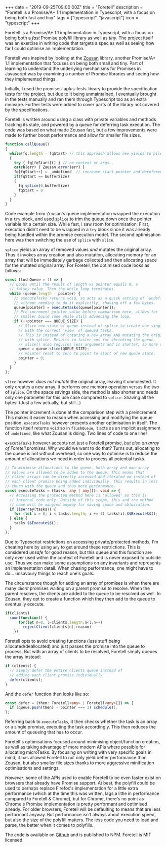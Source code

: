 +++
date = "2019-09-25T09:00:00Z"
title = "Foretell"
description = "Foretell is a Promise/A+ 1.1 implementation in Typescript, with a focus on being both fast and tiny"
tags = ["typescript", "javascript"]
icon = "typescript"
+++

Foretell is a Promise/A+ 1.1 implementation in Typescript, with a focus on being both a *fast* Promise polyfill library as well as *tiny*. The project itself was an exercise in writing code that targets a spec as well as seeing how far I could optimise an implementation.

<!--more-->

Foretell was inspired by looking at the [Zousan](https://github.com/bluejava/zousan) library, another Promise/A+ 1.1 implementation that focuses on being both small and tiny. Part of learning to understand the underlying mechanisms for Promises in Javascript was by examining a number of Promise libraries and seeing how they implemented things.

Initially, I used the promises-aplus-tests library to provide the specification tests for the project, but due to it being unmaintained, I eventually brought in the tests manually and ran them through Typescript too as an extra measure. Further tests were added to cover parts of the library not covered by the specifications.

Foretell is written around using a class with private variables and methods tracking its state, and powered by a queue for deferring task execution. The code was based on what made Zousan fast, but a few improvements were made to further boost performance and allow for smaller file sizes.

```javascript
function callQueue()
{
  while(fq.length - fqStart) // this approach allows new yields to pile on during the execution of these
  {
    try { fq[fqStart]() } // no context or args..
    catch(err) { Zousan.error(err) }
    fq[fqStart++] = _undefined	// increase start pointer and dereference function just called
    if(fqStart == bufferSize)
    {
      fq.splice(0,bufferSize)
      fqStart = 0
    }
  }
}
```

Code example from Zousan's queue implementation wrapped the execution in a `try` block, and used `splice` to trim the queue down once the pointer variable hit a certain size. While fast, I saw room for optimisation. First, execution didn't need to be wrapped in a `try` block since it was already being handled within the promise execution model. The second optimisation here was then switching the use of `splice` with `slice`.

`splice` yields an array of removed values *and* mutates the original array. Thus it invokes array creation and also mutation, allocating memory for an array that will be immediately garbage collected and then allocating space for the mutated original array. For Foretell, the optimised code looks as follows:

```typescript
const flushQueue = () => {
  // Loops until the result of length vs pointer equals 0, a
  // falsey value. Then the while loop terminates.
  while (queue.length - pointer) {
    // executeTasks returns void, so acts as a quick setting of `undefined`
    // without needing to do it explicitly, shaving off a few bytes.
    queue[pointer] = executeTasks(queue[pointer]);
    // Pre-increment pointer value before comparison here, allows for
    // smaller build code while still advancing the loop.
    if (++pointer === QUEUE_SIZE) {
      // Slice new state of queue instead of splice to create one single new array
      // with the correct 'view' of queued tasks.
      // This is instead of creating a new array AND mutating the original as
      // with splice. Results in faster ops for shrinking the queue.
      // slice() also requires less arguments and is shorter, so more shaved bytes
      queue = queue.slice(QUEUE_SIZE);
      // Pointer reset to zero to point to start of new queue state.
      pointer = 0;
    }
  }
};
```

`slice` however *does not mutate* the original array, leaving it unmolested. It only creates a new array. It performs one memory operation versus the two of `splice`. On the space savings side, the method is also shorter and needs only one parameter for this use case compared to `splice`. Shaving all the bytes! (Just a few actually, but still...)

The pointer increment is done at the comparison step with a preincrement. This makes it easier to reason when accessing and modifying the queue position. `executeTasks` however presents another optimisation in itself. The function itself returns `void` so in `flushQueue`, it acts as an implicit assignment of `undefined`, like what Zousan is doing. Two lines of code to one line!

`executeTasks` however accepts not just a Foretell promise, *but also an array of Foretell promises*. Why would we want to do that? Turns out, allocating to the queue is not without overhead, so one way to optimise is to reduce the amount of allocations we need in order to process all potential tasks.

```typescript
// To minimise allocations to the queue, both array and non-array
// values are allowed to be added to the queue. This means that
// client arrays can be directly accessed and iterated on instead of
// each client promise being added individually. This results in less
// churn with the queue and thus more performance.
const executeTasks = (tasks: any | any[]): void => {
  // Accessing the protected method here is 'allowed' as this is
  // internal code only. Outside of this scope, this and the method
  // name will be mangled anyway for saving space and obfuscation.
  if (isArray(tasks)) {
    for (let i = 0; i < tasks.length; i += 1) tasks[i].$$Execute$$();
  } else {
    tasks.$$Execute$$();
  }
};
```

Due to Typescript restrictions on accessing private/protected methods, I'm cheating here by using `any` to get around these restrictions. This is considered *unsafe* for good reason, but this queue and this function are only ever used within the context of Foretell and is never exposed to outside use. Thus we can make some assumptions on any invariants and represents an implementation detail. When chasing performance, one might have to do... unsavoury things to reach one's goals.

The circumstance though for adding an array of promises is when there are many *client* promises waiting on a parent promise to resolve. When the parent resolves, the clients are added to the queue to be resolved as well. In Zousan, they opt to create a function which they then add to the queue to eventually execute.

```javascript
if(clients)
  soon(function() {
      for(let n=0, l=clients.length;n<l;n++)
        rejectClient(clients[n],reason)
    })
```

Foretell opts to avoid creating functions (less stuff being allocated/deallocated) and just passes the promise into the queue to process. But with an array of clients to be resolved, Foretell simply queues the array instead:

```typescript
if (clients) {
  // Simply defer the entire clients queue instead of
  // adding each client promise individually
  defer(clients);
}
```

And the `defer` function then looks like so:

```typescript
const defer = (then: Foretell<any> | Foretell<any>[]) => {
  if (queue.push(then) - pointer === 1) schedule();
};
```

Referring back to `executeTasks`, it then checks whether the task is an array or a single promise, executing the task accordingly. This then reduces the amount of queueing that has to occur.

Foretell's optimisations focused around minimising object/function creation, as well as taking advantage of more modern APIs where possible for allocating microTasks. By focusing on writing with very specific goals in mind, it has allowed Foretell to not only yield better performance than Zousan, but also smaller file sizes thanks to more aggressive minification optimisations and settings.

_However_, some of the APIs used to enable Foretell to be even faster exist on browsers that already have Promise support. At best, the polyfill could be used to perhaps replace Firefox's implementation for a little extra performance (which at the time this was written, lags a little in performance compared to Foretell & Chrome), but for Chrome, there's no point as Chrome's Promise implementation is pretty performant and optimised already. For older browsers, Foretell will be defaulting to means that are less performant anyway. But performance isn't always about execution speed, but also the size of the polyfill matters. The less code you need to load and parse, the better when it comes to polyfills.

The code is available on [Github](https://github.com/Bluefinger/foretell) and is published to NPM. Foretell is MIT licensed.
